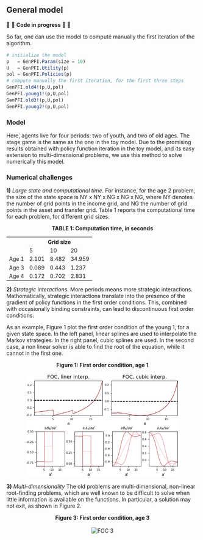 ## General model

:rotating_light: :rotating_light: <b>Code in progress</b> :rotating_light: :rotating_light:

So far, one can use the model to compute manually the first iteration of the algorithm.

```julia
# initialize the model
p   = GenPFI.Param(size = 10)
U   = GenPFI.Utility(p)
pol = GenPFI.Policies(p)
# compute manually the first iteration, for the first three steps
GenPFI.old4!(p,U,pol)
GenPFI.young1!(p,U,pol)
GenPFI.old3!(p,U,pol)
GenPFI.young2!(p,U,pol)
```

### Model

Here, agents live for four periods: two of youth, and two of old ages. The stage game is the same as the one in the toy model. Due to the promising results obtained with policy function iteration in the toy model, and its easy extension to multi-dimensional problems, we use this method to solve numerically this model.

### Numerical challenges

**1)** *Large state and computational time*. For instance, for the age 2 problem, the size of the state space is NY x NY x NG x NG x NG, where NY denotes the number of grid points in the income grid, and NG the number of grid points in the asset and transfer grid. Table 1 reports the computational time for each problem, for different grid sizes.

<p align="center">
<b>TABLE 1: Computation time, in seconds </b>
<table class="tg">
  <tr>
    <th class="tg-031e"></th>
    <th class="tg-hgcj" colspan="3">Grid size</th>
  </tr>
  <tr>
    <td class="tg-031e"></td>
    <td class="tg-s6z2">5</td>
    <td class="tg-s6z2">10</td>
    <td class="tg-s6z2">20</td>
  </tr>
  <tr>
    <td class="tg-e3zv">Age 1</td>
    <td class="tg-s6z2">2.101</td>
    <td class="tg-s6z2">8.482</td>
    <td class="tg-s6z2">34.959</td>
  </tr>
  <tr>
    <td class="tg-e3zv">Age 3</td>
    <td class="tg-s6z2">0.089</td>
    <td class="tg-s6z2">0.443</td>
    <td class="tg-s6z2">1.237</td>
  </tr>
  <tr>
    <td class="tg-e3zv">Age 4</td>
    <td class="tg-s6z2">0.172</td>
    <td class="tg-s6z2">0.702</td>
    <td class="tg-s6z2">2.831</td>
  </tr>
</table>
</p>

**2)** *Strategic interactions*. More periods means more strategic interactions. Mathematically, strategic interactions translate into the presence of the gradient of policy functions in the first order conditions. This, combined with occasionally binding constraints, can lead to discontinuous first order conditions.

As an example, Figure 1 plot the first order condition of the young 1, for a given state space. In the left panel, linear splines are used to interpolate the Markov strategies. In the right panel, cubic splines are used. In the second case, a non linear solver is able to find the root of the equation, while it cannot in the first one.

<p align="center">
  <b>Figure 1: First order condition, age 1</b>
  <br><br>
  <img src="https://github.com/HugoLhuillier/MacroTransfer/blob/master/output/figures/GenModel/NumProblems/FOC_smooth_nosmooth.png" alt="FOC 1" style="width: 400px;"/>
</p>

**3)** *Multi-dimensionality* The old problems are multi-dimensional, non-linear root-finding problems, which are well known to be difficult to solve when little information is available on the functions. In particular, a solution may not exit, as shown in Figure 2.

<p align="center">
  <b>Figure 3: First order condition, age 3</b>
  <br><br>
  <img src="https://github.com/HugoLhuillier/NumMethods/blob/master/output/figures/GenModel/NumProblems/FOC_3_nosol.png" alt="FOC 3" style="width: 400px;"/>
</p>
